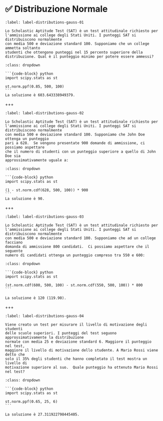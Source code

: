 # ✅ Distribuzione Normale

```{exercise}
:label: label-distributions-gauss-01

Lo Scholastic Aptitude Test (SAT) è un test attitudinale richiesto per
l'ammissione ai college degli Stati Uniti. I punteggi SAT si distribuiscono normalmente
con media 500 e deviazione standard 100. Supponiamo che un college ammetta soltanto
studenti che ottengono punteggi nel 15 percento superiore della
distribuzione. Qual è il punteggio minimo per potere essere ammessi?
```

````{solution} label-distributions-gauss-01
:class: dropdown

```{code-block} python
import scipy.stats as st

st.norm.ppf(0.85, 500, 100)
```
La soluzione è 603.643338949379.
````

+++

```{exercise}
:label: label-distributions-gauss-02

Lo Scholastic Aptitude Test (SAT) è un test attitudinale richiesto per
l'ammissione ai college degli Stati Uniti. I punteggi SAT si distribuiscono normalmente
con media 500 e deviazione standard 100. Supponiamo che John Doe ottenga un punteggio
pari a 628.  Se vengono presentate 900 domande di ammissione, ci possiamo aspettare
che il numero di studenti con un punteggio superiore a quello di John Doe sia
approssimativamente uguale a:
```

````{solution} label-distributions-gauss-02
:class: dropdown

```{code-block} python
import scipy.stats as st

(1 - st.norm.cdf(628, 500, 100)) * 900
```
La soluzione è 90.
````

+++

```{exercise}
:label: label-distributions-gauss-03

Lo Scholastic Aptitude Test (SAT) è un test attitudinale richiesto per
l'ammissione ai college degli Stati Uniti. I punteggi SAT si distribuiscono normalmente
con media 500 e deviazione standard 100. Supponiamo che ad un college facciano
domanda di ammissione 800 candidati.  Ci possiamo aspettare che il seguente
numero di candidati ottenga un punteggio compreso tra 550 e 600:
```

````{solution} label-distributions-gauss-04
:class: dropdown

```{code-block} python
import scipy.stats as st

(st.norm.cdf(600, 500, 100) - st.norm.cdf(550, 500, 100)) * 800
```

La soluzione è 120 (119.90).
````

+++

```{exercise}
:label: label-distributions-gauss-04

Viene creato un test per misurare il livello di motivazione degli studenti
delle scuole superiori. I punteggi del test seguono approssimativamente la distribuzione
normale con media 25 e deviazione standard 6. Maggiore il punteggio nel test,
maggiore il livello di motivazione dello studente. A Mario Rossi viene detto che
solo il 35% degli studenti che hanno completato il test mostra un livello di
motivazione superiore al suo.  Quale punteggio ha ottenuto Mario Rossi nel test?
```

````{solution} label-distributions-gauss-03
:class: dropdown

```{code-block} python
import scipy.stats as st

st.norm.ppf(0.65, 25, 6)
```

La soluzione è 27.311922798445405.
````

